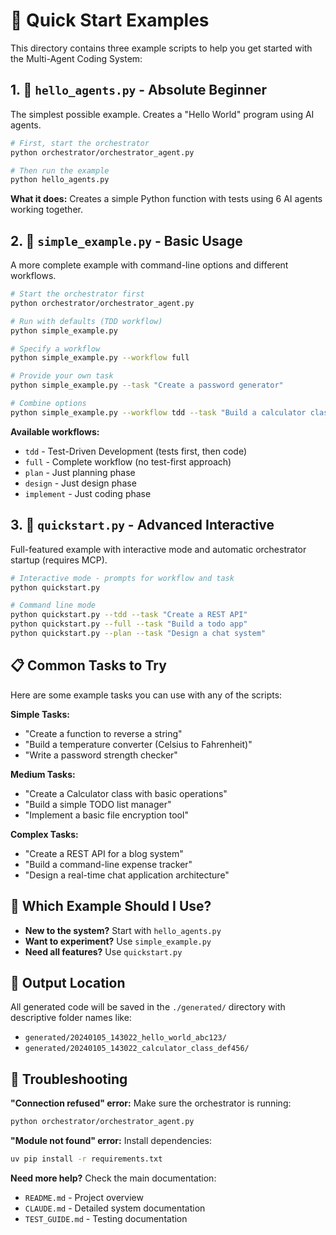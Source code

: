 # 🚀 Quick Start Examples

This directory contains three example scripts to help you get started with the Multi-Agent Coding System:

## 1. 👋 `hello_agents.py` - Absolute Beginner
The simplest possible example. Creates a "Hello World" program using AI agents.

```bash
# First, start the orchestrator
python orchestrator/orchestrator_agent.py

# Then run the example
python hello_agents.py
```

**What it does:** Creates a simple Python function with tests using 6 AI agents working together.

## 2. 📘 `simple_example.py` - Basic Usage
A more complete example with command-line options and different workflows.

```bash
# Start the orchestrator first
python orchestrator/orchestrator_agent.py

# Run with defaults (TDD workflow)
python simple_example.py

# Specify a workflow
python simple_example.py --workflow full

# Provide your own task
python simple_example.py --task "Create a password generator"

# Combine options
python simple_example.py --workflow tdd --task "Build a calculator class"
```

**Available workflows:**
- `tdd` - Test-Driven Development (tests first, then code)
- `full` - Complete workflow (no test-first approach)
- `plan` - Just planning phase
- `design` - Just design phase
- `implement` - Just coding phase

## 3. 🎯 `quickstart.py` - Advanced Interactive
Full-featured example with interactive mode and automatic orchestrator startup (requires MCP).

```bash
# Interactive mode - prompts for workflow and task
python quickstart.py

# Command line mode
python quickstart.py --tdd --task "Create a REST API"
python quickstart.py --full --task "Build a todo app"
python quickstart.py --plan --task "Design a chat system"
```

## 📋 Common Tasks to Try

Here are some example tasks you can use with any of the scripts:

**Simple Tasks:**
- "Create a function to reverse a string"
- "Build a temperature converter (Celsius to Fahrenheit)"
- "Write a password strength checker"

**Medium Tasks:**
- "Create a Calculator class with basic operations"
- "Build a simple TODO list manager"
- "Implement a basic file encryption tool"

**Complex Tasks:**
- "Create a REST API for a blog system"
- "Build a command-line expense tracker"
- "Design a real-time chat application architecture"

## 🎯 Which Example Should I Use?

- **New to the system?** Start with `hello_agents.py`
- **Want to experiment?** Use `simple_example.py`
- **Need all features?** Use `quickstart.py`

## 📁 Output Location

All generated code will be saved in the `./generated/` directory with descriptive folder names like:
- `generated/20240105_143022_hello_world_abc123/`
- `generated/20240105_143022_calculator_class_def456/`

## 🐛 Troubleshooting

**"Connection refused" error:**
Make sure the orchestrator is running:
```bash
python orchestrator/orchestrator_agent.py
```

**"Module not found" error:**
Install dependencies:
```bash
uv pip install -r requirements.txt
```

**Need more help?**
Check the main documentation:
- `README.md` - Project overview
- `CLAUDE.md` - Detailed system documentation
- `TEST_GUIDE.md` - Testing documentation